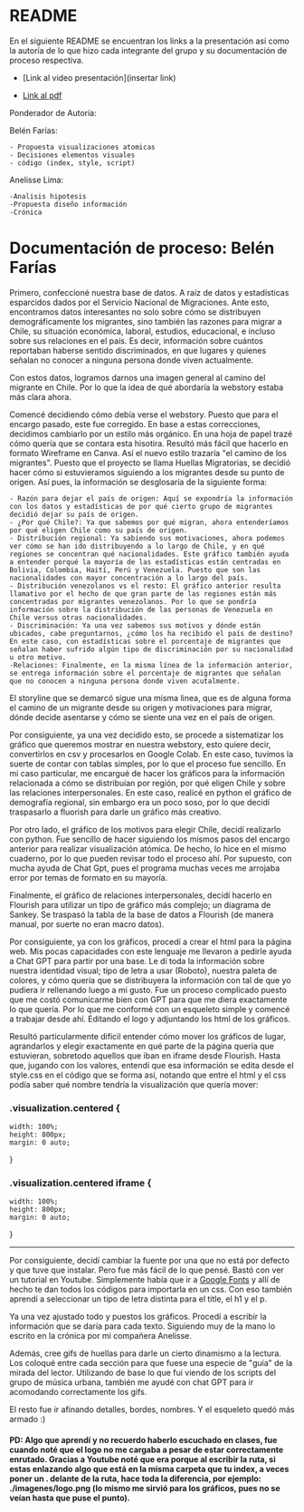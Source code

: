 # README

En el siguiente README se encuentran los links a la presentación así como la autoría de lo que hizo cada integrante del grupo y su documentación de proceso respectiva. 

- [Link al video presentación](insertar link)

- [Link al pdf](https://www.canva.com/design/DAGICsxSowA/hutcSq29qzCFaKQiG0oqIw/edit?utm_content=DAGICsxSowA&utm_campaign=designshare&utm_medium=link2&utm_source=sharebutton)


Ponderador de Autoría:

Belén Farías:

    - Propuesta visualizaciones atomicas
    - Decisiones elementos visuales
    - código (index, style, script)

Anelisse Lima:

    -Analisis hipotesis 
    -Propuesta diseño información
    -Crónica



# Documentación de proceso: Belén Farías

Primero, confeccioné nuestra base de datos. A raíz de datos y estadísticas esparcidos dados por el Servicio Nacional de Migraciones. Ante esto, encontramos datos interesantes no solo sobre cómo se distribuyen demográficamente los migrantes, sino también las razones para migrar a Chile, su situación económica, laboral, estudios, educacional, e incluso sobre sus relaciones en el país. Es decir, información sobre cuántos reportaban haberse sentido discriminados, en que lugares y quienes señalan no conocer a ninguna persona donde viven actualmente. 

Con estos datos, logramos darnos una imagen general al camino del migrante en Chile. Por lo que la idea de qué abordaría la webstory estaba más clara ahora. 

Comencé decidiendo cómo debía verse el webstory. Puesto que para el encargo pasado, este fue corregido. En base a estas correcciones, decidimos cambiarlo por un estilo más orgánico. En una hoja de papel trazé cómo quería que se contara esta hisotira. Resultó más fácil que hacerlo en formato Wireframe en Canva. Así el nuevo estilo trazaría "el camino de los migrantes". Puesto que el proyecto se llama Huellas Migratorias, se decidió hacer cómo si estuvieramos siguiendo a los migrantes desde su punto de origen. Así pues, la información se desglosaría de la siguiente forma:

    - Razón para dejar el país de origen: Aquí se expondría la información con los datos y estadísticas de por qué cierto grupo de migrantes decidió dejar su país de origen. 
    - ¿Por qué Chile?: Ya que sabemos por qué migran, ahora entenderíamos por qué eligen Chile como su país de origen. 
    - Distribución regional: Ya sabiendo sus motivaciones, ahora podemos ver cómo se han ido distribuyendo a lo largo de Chile, y en qué regiones se concentran qué nacionalidades. Este gráfico también ayuda a entender porqué la mayoría de las estadísticas están centradas en Bolivia, Colombia, Haití, Perú y Venezuela. Puesto que son las nacionalidades con mayor concentración a lo largo del país. 
    - Distribución venezolanos vs el resto: El gráfico anterior resulta llamativo por el hecho de que gran parte de las regiones están más concentradas por migrantes venezolanos. Por lo que se pondría información sobre la distribución de las personas de Venezuela en Chile versus otras nacionalidades. 
    - Discriminación: Ya una vez sabemos sus motivos y dónde están ubicados, cabe preguntarnos, ¿cómo los ha recibido el país de destino? En este caso, con estadísticas sobre el porcentaje de migrantes que señalan haber sufrido algún tipo de discriminación por su nacionalidad u otro motivo. 
    -Relaciones: Finalmente, en la misma línea de la información anterior, se entrega información sobre el porcentaje de migrantes que señalan que no conocen a ninguna persona donde viven acutalmente. 

El storyline que se demarcó sigue una misma linea, que es de alguna forma el camino de un migrante desde su origen y motivaciones para migrar, dónde decide asentarse y cómo se siente una vez en el país de origen. 

Por consiguiente, ya una vez decidido esto, se procede a sistematizar los gráfico que queremos mostrar en nuestra webstory, esto quiere decir, convertirlos en csv y procesarlos en Google Colab. En este caso, tuvimos la suerte de contar con tablas simples, por lo que el proceso fue sencillo. En mi caso particular, me encargué de hacer los gráficos para la información relacionada a cómo se distribuían por región, por qué eligen Chile y sobre las relaciones interpersonales. En este caso, realicé en python el gráfico de demografía regional, sin embargo era un poco soso, por lo que decidí traspasarlo a fluorish para darle un gráfico más creativo. 

Por otro lado, el gráfico de los motivos para elegir Chile, decidí realizarlo con python. Fue sencillo de hacer siguiendo los mismos pasos del encargo anterior para realizar visualización atómica. De hecho, lo hice en el mismo cuaderno, por lo que pueden revisar todo el proceso ahí. Por supuesto, con mucha ayuda de Chat Gpt, pues el programa muchas veces me arrojaba error por temas de formato en su mayoría. 

Finalmente, el gráfico de relaciones interpersonales, decidí hacerlo en Flourish para utilizar un tipo de gráfico más complejo; un diagrama de Sankey. Se traspasó la tabla de la base de datos a Flourish (de manera manual, por suerte no eran macro datos). 

Por consiguiente, ya con los gráficos, procedí a crear el html para la página web. Mis pocas capacidades con este lenguaje me llevaron a pedirle ayuda a Chat GPT para partir por una base. Le di toda la información sobre nuestra identidad visual; tipo de letra a usar (Roboto), nuestra paleta de colores, y cómo quería que se distribuyera la información con tal de que yo pudiera ir rellenando luego a mi gusto. Fue un proceso complicado puesto que me costó comunicarme bien con GPT para que me diera exactamente lo que quería. Por lo que me conformé con un esqueleto simple y comencé a trabajar desde ahí. Editando el logo y adjuntando los html de los gráficos. 

Resultó particularmente dificil entender cómo mover los gráficos de lugar, agrandarlos y elegir exactamente en qué parte de la página quería que estuvieran, sobretodo aquellos que iban en iframe desde Flourish. Hasta que, jugando con los valores, entendí que esa información se edita desde el style.css en el código que se forma así, notando que entre el html y el css podía saber qué nombre tendría la visualización que quería mover:

### .visualization.centered {
    width: 100%;
    height: 800px;
    margin: 0 auto;
}

### .visualization.centered iframe {
    width: 100%;
    height: 800px;
    margin: 0 auto;
}

--------------

Por consiguiente, decidí cambiar la fuente por una que no está por defecto y que tuve que instalar. Pero fue más fácil de lo que pensé. Bastó con ver un tutorial en Youtube. Simplemente había que ir a [Google Fonts](https://fonts.google.com/selection/embed) y allí de hecho te dan todos los códigos para importarla en un css. Con eso también aprendí a seleccionar un tipo de letra distinta para el title, el h1 y el p.  

Ya una vez ajustado todo y puestos los gráficos. Procedí a escribir la información que se daría para cada texto. Siguiendo muy de la mano lo escrito en la crónica por mi compañera Anelisse. 

Además, cree gifs de huellas para darle un cierto dinamismo a la lectura. Los coloqué entre cada sección para que fuese una especie de "guía" de la mirada del lector. Utilizando de base lo que fui viendo de los scripts del grupo de música urbana, también me ayudé con chat GPT para ir acomodando correctamente los gifs. 

El resto fue ir afinando detalles, bordes, nombres. Y el esqueleto quedó más armado :) 

#### PD: Algo que aprendí y no recuerdo haberlo escuchado en clases, fue cuando noté que el logo no me cargaba a pesar de estar correctamente enrutado. Gracias a Youtube noté que era porque al escribir la ruta, si estas enlazando algo que está en la misma carpeta que tu index, a veces poner un . delante de la ruta, hace toda la diferencia, por ejemplo: ./imagenes/logo.png (lo mismo me sirvió para los gráficos, pues no se veían hasta que puse el punto). 